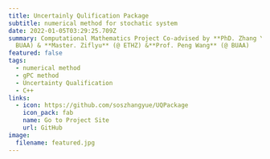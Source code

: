```yaml
---
title: Uncertainly Qulification Package
subtitle: numerical method for stochatic system
date: 2022-01-05T03:29:25.709Z
summary: Computational Mathematics Project Co-advised by **PhD. Zhang Yue** (@
  BUAA) & **Master. Ziflyu** (@ ETHZ) &**Prof. Peng Wang** (@ BUAA)
featured: false
tags:
  - numerical method
  - gPC method
  - Uncertainty Qualification
  - C++
links:
  - icon: https://github.com/soszhangyue/UQPackage
    icon_pack: fab
    name: Go to Project Site
    url: GitHub
image:
  filename: featured.jpg
---
```

